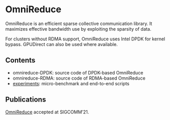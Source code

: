 # OmniReduce
OmniReduce is an efficient sparse collective communication library. It maximizes effective bandwidth use by exploiting the sparsity of data.

For clusters without RDMA support, OmniReduce uses Intel DPDK for kernel bypass. GPUDirect can also be used where available.

## Contents
- omnireduce-DPDK: source code of DPDK-based OmniReduce
- omnireduce-RDMA: source code of RDMA-based OmniReduce
- [experiments](https://github.com/sands-lab/omnireduce-experiments): micro-benchmark and end-to-end scripts

## Publications

[OmniReduce](https://sands.kaust.edu.sa/project/omnireduce/) accepted at SIGCOMM’21.
